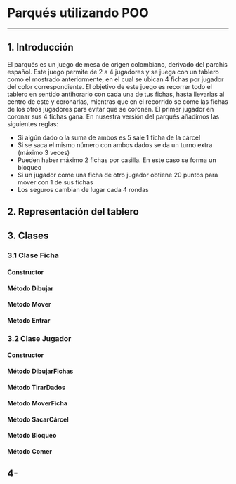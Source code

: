 # Parqués  utilizando POO
____

## 1. Introducción
El parqués es un juego de mesa de origen colombiano, derivado del parchís español. Este juego permite de 2 a 4 jugadores y se juega con un tablero como el mostrado anteriormente, en el cual se ubican 4 fichas por jugador del color correspondiente. El objetivo de este juego es recorrer todo el tablero en sentido antihorario con cada una de tus fichas, hasta llevarlas al centro de este y coronarlas, mientras que en el recorrido se come las fichas de los otros jugadores para evitar que se coronen. El primer jugador en coronar sus 4 fichas gana.
En nusestra versión del parqués añadimos las siguientes reglas:

 * Si algún dado o la suma de ambos es 5 sale 1 ficha de la cárcel
 * Si se saca el mismo número con ambos dados se da un turno extra (máximo 3 veces)
 * Pueden haber máximo 2 fichas por casilla. En este caso se forma un bloqueo
 * Si un jugador come una ficha de otro jugador obtiene 20 puntos para mover con 1 de sus fichas
 * Los seguros cambian de lugar cada 4 rondas

## 2. Representación del tablero

## 3. Clases

### 3.1 Clase Ficha

#### Constructor
#### Método Dibujar
#### Método Mover
#### Método Entrar

### 3.2 Clase Jugador

#### Constructor
#### Método DibujarFichas
#### Método TirarDados
#### Método MoverFicha
#### Método SacarCárcel
#### Método Bloqueo
#### Método Comer

## 4-





